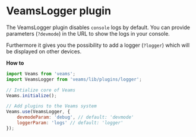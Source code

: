 # VeamsLogger plugin

The VeamsLogger plugin disables `console` logs by default. You can provide parameters (`?devmode`) in the URL to show the logs in your console.

Furthermore it gives you the possibility to add a logger (`?logger`) which will be displayed on other devices.

__How to__

```js
import Veams from 'veams';
import VeamsLogger from 'veams/lib/plugins/logger';

// Intialize core of Veams
Veams.initialize();

// Add plugins to the Veams system
Veams.use(VeamsLogger, {
	devmodeParam: 'debug', // default: 'devmode'
	loggerParam: 'logs' // default: 'logger'
});
```